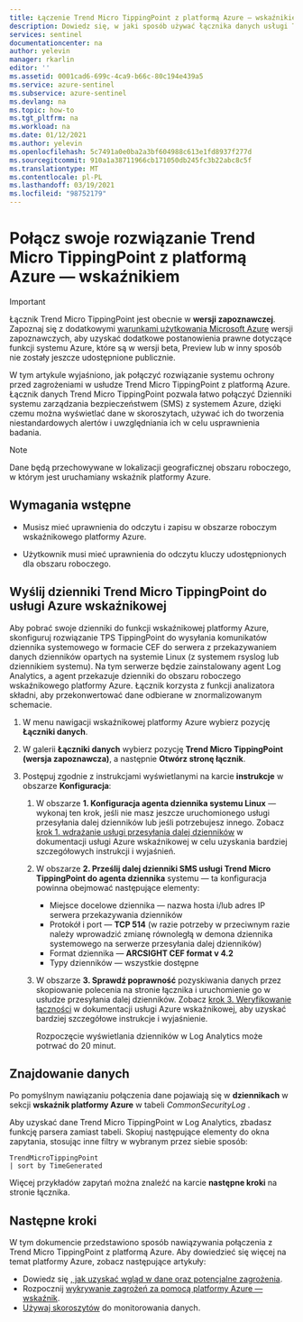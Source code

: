 ```yaml
---
title: Łączenie Trend Micro TippingPoint z platformą Azure — wskaźnikiem Microsoft Docs
description: Dowiedz się, w jaki sposób używać łącznika danych usługi Trend Micro TippingPoint do ściągania dzienników programu SMS na platformie Azure. Wyświetlaj dane TippingPoint w skoroszytach, twórz Alerty i ulepszaj badanie.
services: sentinel
documentationcenter: na
author: yelevin
manager: rkarlin
editor: ''
ms.assetid: 0001cad6-699c-4ca9-b66c-80c194e439a5
ms.service: azure-sentinel
ms.subservice: azure-sentinel
ms.devlang: na
ms.topic: how-to
ms.tgt_pltfrm: na
ms.workload: na
ms.date: 01/12/2021
ms.author: yelevin
ms.openlocfilehash: 5c7491a0e0ba2a3bf604988c613e1fd8937f277d
ms.sourcegitcommit: 910a1a38711966cb171050db245fc3b22abc8c5f
ms.translationtype: MT
ms.contentlocale: pl-PL
ms.lasthandoff: 03/19/2021
ms.locfileid: "98752179"
---
```

# <a name="connect-your-trend-micro-tippingpoint-solution-to-azure-sentinel"></a>Połącz swoje rozwiązanie Trend Micro TippingPoint z platformą Azure — wskaźnikiem

> [!IMPORTANT]
> Łącznik Trend Micro TippingPoint jest obecnie w **wersji zapoznawczej**. Zapoznaj się z dodatkowymi [warunkami użytkowania Microsoft Azure](https://azure.microsoft.com/support/legal/preview-supplemental-terms/) wersji zapoznawczych, aby uzyskać dodatkowe postanowienia prawne dotyczące funkcji systemu Azure, które są w wersji beta, Preview lub w inny sposób nie zostały jeszcze udostępnione publicznie.

W tym artykule wyjaśniono, jak połączyć rozwiązanie systemu ochrony przed zagrożeniami w usłudze Trend Micro TippingPoint z platformą Azure. Łącznik danych Trend Micro TippingPoint pozwala łatwo połączyć Dzienniki systemu zarządzania bezpieczeństwem (SMS) z systemem Azure, dzięki czemu można wyświetlać dane w skoroszytach, używać ich do tworzenia niestandardowych alertów i uwzględniania ich w celu usprawnienia badania.

> [!NOTE]
> Dane będą przechowywane w lokalizacji geograficznej obszaru roboczego, w którym jest uruchamiany wskaźnik platformy Azure.

## <a name="prerequisites"></a>Wymagania wstępne

- Musisz mieć uprawnienia do odczytu i zapisu w obszarze roboczym wskaźnikowego platformy Azure.

- Użytkownik musi mieć uprawnienia do odczytu kluczy udostępnionych dla obszaru roboczego.

## <a name="send-trend-micro-tippingpoint-logs-to-azure-sentinel"></a>Wyślij dzienniki Trend Micro TippingPoint do usługi Azure wskaźnikowej

Aby pobrać swoje dzienniki do funkcji wskaźnikowej platformy Azure, skonfiguruj rozwiązanie TPS TippingPoint do wysyłania komunikatów dziennika systemowego w formacie CEF do serwera z przekazywaniem danych dzienników opartych na systemie Linux (z systemem rsyslog lub dziennikiem systemu). Na tym serwerze będzie zainstalowany agent Log Analytics, a agent przekazuje dzienniki do obszaru roboczego wskaźnikowego platformy Azure. Łącznik korzysta z funkcji analizatora składni, aby przekonwertować dane odbierane w znormalizowanym schemacie. 

1. W menu nawigacji wskaźnikowej platformy Azure wybierz pozycję **Łączniki danych**.

1. W galerii **Łączniki danych** wybierz pozycję **Trend Micro TippingPoint (wersja zapoznawcza)**, a następnie **Otwórz stronę łącznik**.

1. Postępuj zgodnie z instrukcjami wyświetlanymi na karcie **instrukcje** w obszarze **Konfiguracja**:

    1. W obszarze **1. Konfiguracja agenta dziennika systemu Linux** — wykonaj ten krok, jeśli nie masz jeszcze uruchomionego usługi przesyłania dalej dzienników lub jeśli potrzebujesz innego. Zobacz [krok 1. wdrażanie usługi przesyłania dalej dzienników](connect-cef-agent.md) w dokumentacji usługi Azure wskaźnikowej w celu uzyskania bardziej szczegółowych instrukcji i wyjaśnień.

    1. W obszarze **2. Prześlij dalej dzienniki SMS usługi Trend Micro TippingPoint do agenta dziennika** systemu — ta konfiguracja powinna obejmować następujące elementy:
        - Miejsce docelowe dziennika — nazwa hosta i/lub adres IP serwera przekazywania dzienników
        - Protokół i port — **TCP 514** (w razie potrzeby w przeciwnym razie należy wprowadzić zmianę równoległą w demona dziennika systemowego na serwerze przesyłania dalej dzienników)
        - Format dziennika — **ARCSIGHT CEF format v 4.2**
        - Typy dzienników — wszystkie dostępne

    1. W obszarze **3. Sprawdź poprawność** pozyskiwania danych przez skopiowanie polecenia na stronie łącznika i uruchomienie go w usłudze przesyłania dalej dzienników. Zobacz [krok 3. Weryfikowanie łączności](connect-cef-verify.md) w dokumentacji usługi Azure wskaźnikowej, aby uzyskać bardziej szczegółowe instrukcje i wyjaśnienie.

        Rozpoczęcie wyświetlania dzienników w Log Analytics może potrwać do 20 minut.

## <a name="find-your-data"></a>Znajdowanie danych

Po pomyślnym nawiązaniu połączenia dane pojawiają się w **dziennikach** w sekcji **wskaźnik platformy Azure** w tabeli *CommonSecurityLog* .

Aby uzyskać dane Trend Micro TippingPoint w Log Analytics, zbadasz funkcję parsera zamiast tabeli. Skopiuj następujące elementy do okna zapytania, stosując inne filtry w wybranym przez siebie sposób:

```kusto
TrendMicroTippingPoint
| sort by TimeGenerated
```

Więcej przykładów zapytań można znaleźć na karcie **następne kroki** na stronie łącznika.

## <a name="next-steps"></a>Następne kroki

W tym dokumencie przedstawiono sposób nawiązywania połączenia z Trend Micro TippingPoint z platformą Azure. Aby dowiedzieć się więcej na temat platformy Azure, zobacz następujące artykuły:

- Dowiedz się [, jak uzyskać wgląd w dane oraz potencjalne zagrożenia](quickstart-get-visibility.md).
- Rozpocznij [wykrywanie zagrożeń za pomocą platformy Azure — wskaźnik](tutorial-detect-threats-built-in.md).
- [Używaj skoroszytów](tutorial-monitor-your-data.md) do monitorowania danych.
